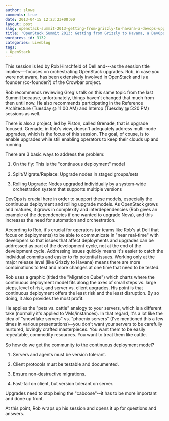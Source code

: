 ```yaml
---
author: slowe
comments: true
date: 2013-04-15 12:23:23+00:00
layout: post
slug: openstack-summit-2013-getting-from-grizzly-to-havana-a-devops-upgrade-pattern
title: 'OpenStack Summit 2013: Getting from Grizzly to Havana, a DevOps Upgrade Pattern'
wordpress_id: 3132
categories: Liveblog
tags:
- OpenStack
---
```


This session is led by Rob Hirschfeld of Dell and---as the session title implies---focuses on orchestrating OpenStack upgrades. Rob, in case you were not aware, has been extensively involved in OpenStack and is a founder (co-founder?) of the Crowbar project.

Rob recommends reviewing Greg's talk on this same topic from the last Summit because, unfortunately, things haven't changed that much from then until now. He also recommends participating in the Reference Architecture (Tuesday @ 11:00 AM) and Interop (Tuesday @ 5:20 PM) sessions as well.

There is also a project, led by Piston, called Grenade, that is upgrade focused. Grenade, in Rob's view, doesn't adequately address multi-node upgrades, which is the focus of this session. The goal, of couse, is to enable upgrades while still enabling operators to keep their clouds up and running.

There are 3 basic ways to address the problem:

1. On the fly: This is the "continuous deployment" model

2. Split/Migrate/Replace: Upgrade nodes in staged groups/sets

3. Rolling Upgrade: Nodes upgraded individually by a system-wide orchestration system that supports multiple versions

DevOps is crucial here in order to support these models, especially the continuous deployment and rolling upgrade models. As OpenStack grows and matures, it grows in complexity and interdependencies (Rob gives an example of the dependencies if one wanted to upgrade Nova), and this increases the need for automation and orchestration.

According to Rob, it's crucial for operators (or teams like Rob's at Dell that focus on deployments) to be able to communicate in "near real-time" with developers so that issues that affect deployments and upgrades can be addressed as part of the development cycle, not at the end of the development cycle. Addressing issues quickly means it's easier to catch the individual commits and easier to fix potential issues. Working only at the major release level (like Grizzly to Havana) means there are more combinations to test and more changes at one time that need to be tested.

Rob uses a graphic (titled the "Migration Cube") which charts where the continuous deployment model fits along the axes of small steps vs. large steps, level of risk, and server vs. client upgrades. His point is that continuous deployment offers the least risk and the least disruption. By so doing, it also provides the most profit.

He applies the "pets vs. cattle" analogy to your servers, which is a different take (normally it's applied to VMs/instances). In that regard, it's a lot like the idea of "snowflake servers" vs. "phoenix servers" (I've mentioned this a few times in various presentations)--you don't want your servers to be carefully nurtured, lovingly crafted masterpieces. You want them to be easily repeatable, commodity resources. You want to treat them like cattle.

So how do we get the community to the continuous deployment model?

1. Servers and agents must be version tolerant.

2. Client protocols must be testable and documented.

3. Ensure non-destructive migrations.

4. Fast-fail on client, but version tolerant on server.

Upgrades need to stop being the "caboose"--it has to be more important and done up front.

At this point, Rob wraps up his session and opens it up for questions and answers.
